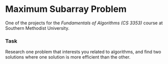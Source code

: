 # Maximum Subarray Problem
One of the projects for the *Fundamentals of Algorithms (CS 3353)* course at Southern Methodist University.
### Task
Research one problem that interests you related to algorithms, and find two solutions where one solution is more efficient than the other. 
